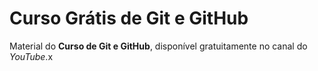 # Curso Grátis de Git e GitHub
Material do **Curso de Git e GitHub**, disponível gratuitamente no canal do *YouTube*.x
